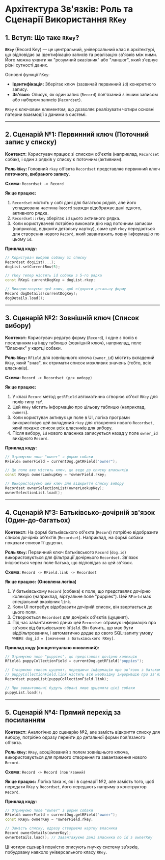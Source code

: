 # Архітектура Зв'язків: Роль та Сценарії Використання `RKey`

## 1\. Вступ: Що таке `RKey`?

**`RKey`** (Record Key) — це центральний, універсальний клас в архітектурі, що відповідає за ідентифікацію записів та реалізацію зв'язків між ними. Його можна уявити як "розумний вказівник" або "ланцюг", який з'єднує різні сутності даних.

Основні функції `RKey`:

  * **Ідентифікація:** Зберігає ключ (зазвичай первинний `id`) конкретного запису.
  * **Зв'язок:** Описує, як один запис (`Record`) пов'язаний з іншим записом або набором записів (`Recordset`).

`RKey` є ключовим елементом, що дозволяє реалізувати чотири основні патерни взаємодії з даними в системі.

-----

## 2\. Сценарій №1: Первинний ключ (Поточний запис у списку)

**Контекст:** Користувач працює зі списком об'єктів (наприклад, `Recordset` собак), і один з рядків у списку є поточним (активним).

**Роль `RKey`:** Головний `rkey` об'єкта `Recordset` представляє первинний ключ **поточного, вибраного запису**.

**Схема:** `Recordset -> Record`

**Як це працює:**

1.  `Recordset` містить у собі дані для багатьох рядків, але його успадкована частина `Record` завжди відображає дані одного, активного рядка.
2.  `Recordset::rkey` зберігає `id` цього активного рядка.
3.  Коли користувачеві потрібно виконати дію над поточним записом (наприклад, відкрити детальну картку), саме цей `rkey` передається для створення нового `Record`, який завантажить повну інформацію по цьому `id`.

**Приклад коду:**

```cpp
// Користувач вибрав собаку зі списку
Recordset dogList(...);
dogList.setCurrentRow(5);

// rkey тепер містить id собаки з 5-го рядка
const RKey& currentDogKey = dogList.rkey; 

// Використовуємо цей ключ, щоб відкрити детальну форму
Record dogDetails(currentDogKey);
dogDetails.load(); 
```

-----

## 3\. Сценарій №2: Зовнішній ключ (Список вибору)

**Контекст:** Користувач редагує форму (`Record`), і одне з полів є посиланням на іншу таблицю (зовнішній ключ), наприклад, поле "Власник" у картці собаки.

**Роль `RKey`:** `RField` для зовнішнього ключа (`owner_id`) містить вкладений `RKey`, який "знає", як отримати список можливих значень (тобто, всіх власників).

**Схема:** `Record -> Recordset (для вибору)`

**Як це працює:**

1.  У класі `Record` метод `getRField` автоматично створює об'єкт `RKey` для полів типу `ref`.
2.  Цей `RKey` містить інформацію про цільову таблицю (наприклад, `owners`).
3.  Коли користувач активує це поле в UI, логіка програми використовує цей вкладений `rkey` для створення нового `Recordset`, який покаже список всіх власників для вибору.
4.  Після вибору, `id` нового власника записується назад у поле `owner_id` вихідного `Record`.

**Приклад коду:**

```cpp
// Отримуємо поле "owner" з форми собаки
RField& ownerField = currentDog.getRField("owner");

// Це поле вже містить ключ, що веде до списку власників
const RKey& ownerLookupKey = *ownerField.rkey;

// Використовуємо цей ключ для відкриття списку вибору
Recordset ownerSelectionList(ownerLookupKey);
ownerSelectionList.load();
```

-----

## 4. Сценарій №3: Батьківсько-дочірній зв'язок (Один-до-багатьох)

**Контекст:** На формі батьківського об'єкта (`Record`) потрібно відобразити список дочірніх об'єктів (`Recordset`). Наприклад, на формі собаки показати список її цуценят.

**Роль `RKey`:** Первинний ключ батьківського `Record` (`dog.id`) використовується для фільтрації дочірнього `Recordset`. Зв'язок ініціюється через поле батька, що відповідає за цей зв'язок.

**Схема:** `Record -> RField.link -> Recordset`

**Як це працює:**
**(Оновлена логіка)**
1.  У батьківському `Record` (собака) є поле, що представляє дочірню колекцію (наприклад, віртуальне поле "puppies"). Цей `RField` має спеціальний вказівник `link`.
2.  Коли UI потребує відобразити дочірній список, він звертається до цього поля.
3.  Створюється `Recordset` для дочірніх об'єктів (цуценят).
4.  Під час завантаження даних цей `Recordset` отримує інформацію про зв'язок від батьківського `RField`. Він бачить, що має бути відфільтрованим, і автоматично додає до свого SQL-запиту умову `WHERE dog_id = [значення з батьківського RKey]`.

**Приклад коду (концептуально оновлений):**

```cpp
// Отримуємо поле "puppies", що представляє дочірню колекцію
RField& puppyCollectionField = currentDog.getRField("puppies");

// Створюємо список цуценят, передаючи інформацію про зв'язок з батьком
// puppyCollectionField.link містить всю необхідну інформацію про зв'язок
Recordset puppyList(puppyCollectionField.link);

// При завантаженні будуть обрані лише цуценята цієї собаки
puppyList.load();
```

-----

## 5\. Сценарій №4: Прямий перехід за посиланням

**Контекст:** Аналогічно до сценарію №2, але замість відкриття списку для вибору, потрібно одразу перейти до детальної форми пов'язаного об'єкта.

**Роль `RKey`:** `RKey`, асоційований з полем зовнішнього ключа, використовується для прямого створення та завантаження нового `Record`.

**Схема:** `Record -> Record (пов'язаний)`

**Як це працює:**
Логіка така ж, як і в сценарії №2, але замість того, щоб передати `RKey` у `Recordset`, його передають напряму в конструктор `Record`.

**Приклад коду:**

```cpp
// Отримуємо поле "owner" з форми собаки
RField& ownerField = currentDog.getRField("owner");
const RKey& ownerKey = *ownerField.rkey;

// Замість списку, одразу створюємо картку власника
Record ownerDetails(ownerKey);
ownerDetails.load(); // Завантажуємо дані власника по id з ownerKey
```

Ці чотири сценарії повністю описують гнучку систему зв'язків, побудовану навколо універсального класу `RKey`.